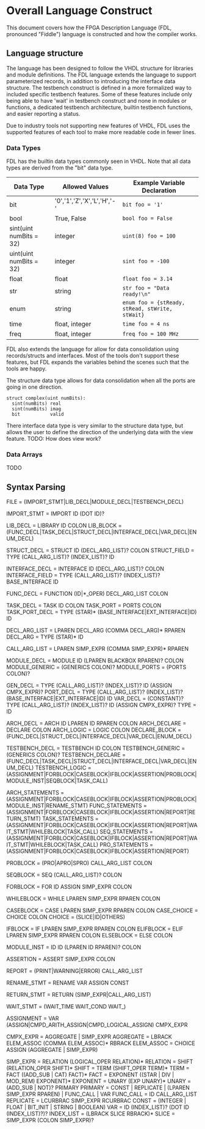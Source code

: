 # Overall Language Construct

This document covers how the FPGA Description Language (FDL, pronounced "Fiddle") language is constructed and how the compiler works.

## Language structure

The language has been designed to follow the VHDL structure for libraries and 
module definitions. The FDL language extends the language to support parameterized 
records, in addition to introducing the interface data structure. The testbench 
construct is defined in a more formalized way to included specific testbench 
features. Some of these features include only being able to have 'wait' in testbench
construct and none in modules or functions, a dedicated testbench architecture,
builtin testbench functions, and easier reporting a status.

Due to industry tools not supporting new features of VHDL, FDL uses the supported
features of each tool to make more readable code in fewer lines. 

### Data Types

FDL has the builtin data types commonly seen in VHDL. Note that all data types 
are derived from the "bit" data type.

| Data Type | Allowed Values | Example Variable Declaration |
| --------- | -------------- | ---------------------------- |
| bit       | '0','1','Z','X','L','H','-' | `bit foo = '1'` |
| bool | True, False | `bool foo = False` |
| sint(uint numBits = 32) | integer | `uint(8) foo = 100` |
| uint(uint numBits = 32) | integer | `sint foo = -100` |
| float | float | `float foo = 3.14` |
| str | string | `str foo = "Data ready!\n"` |
| enum | string | `enum foo = {stReady, stRead, stWrite, stWait}` |
| time | float, integer | `time foo = 4 ns` |
| freq | float, integer | `freq foo = 100 MHz` |

FDL also extends the language for allow for data consolidation using records/structs
and interfaces. Most of the tools don't support these features, but FDL expands the
variables behind the scenes such that the tools are happy.

The structure data type allows for data consolidation when all the ports are going
in one direction.

```
struct complex(uint numBits):
  sint(numBits) real
  sint(numBits) imag
  bit           valid
```

There interface data type is very similar to the structure data type, but allows the 
user to define the direction of the underlying data with the view feature. TODO: How does view work?

### Data Arrays

TODO

## Syntax Parsing

FILE = (IMPORT_STMT|LIB_DECL|MODULE_DECL|TESTBENCH_DECL)

IMPORT_STMT = IMPORT ID (DOT ID)?

LIB_DECL = LIBRARY ID COLON
LIB_BLOCK = (FUNC_DECL|TASK_DECL|STRUCT_DECL|INTERFACE_DECL|VAR_DECL|ENUM_DECL)

STRUCT_DECL = STRUCT ID (DECL_ARG_LIST)? COLON
STRUCT_FIELD = TYPE (CALL_ARG_LIST)? (INDEX_LIST)? ID

INTERFACE_DECL = INTERFACE ID (DECL_ARG_LIST)? COLON
INTERFACE_FIELD = TYPE (CALL_ARG_LIST)? (INDEX_LIST)? BASE_INTERFACE ID

FUNC_DECL = FUNCTION (ID|*_OPER) DECL_ARG_LIST COLON

TASK_DECL = TASK ID COLON
TASK_PORT = PORTS COLON
TASK_PORT_DECL = TYPE (STAR)* (BASE_INTERFACE|EXT_INTERFACE|ID) ID

DECL_ARG_LIST = LPAREN DECL_ARG (COMMA DECL_ARG)* RPAREN
DECL_ARG = TYPE (STAR)* ID

CALL_ARG_LIST = LPAREN SIMP_EXPR (COMMA SIMP_EXPR)* RPAREN

MODULE_DECL = MODULE ID (LPAREN BLACKBOX RPAREN)? COLON
MODULE_GENERIC = (GENERICS COLON)?
MODULE_PORTS = (PORTS COLON)?

GEN_DECL = TYPE (CALL_ARG_LIST)? (INDEX_LIST)? ID (ASSIGN CMPX_EXPR)?
PORT_DECL = TYPE (CALL_ARG_LIST)? (INDEX_LIST)? (BASE_INTERFACE|EXT_INTERFACE|ID) ID
VAR_DECL = (CONSTANT)? TYPE (CALL_ARG_LIST)? (INDEX_LIST)? ID (ASSIGN CMPX_EXPR)?
TYPE = ID

ARCH_DECL = ARCH ID LPAREN ID RPAREN COLON
ARCH_DECLARE = DECLARE COLON
ARCH_LOGIC = LOGIC COLON
DECLARE_BLOCK = (FUNC_DECL|STRUCT_DECL|INTERFACE_DECL|VAR_DECL|ENUM_DECL)

TESTBENCH_DECL = TESTBENCH ID COLON
TESTBENCH_GENERIC = (GENERICS COLON)?
TESTBENCH_DECLARE = (FUNC_DECL|TASK_DECL|STRUCT_DECL|INTERFACE_DECL|VAR_DECL|ENUM_DECL)
TESTBENCH_LOGIC = (ASSIGNMENT|FORBLOCK|CASEBLOCK|IFBLOCK|ASSERTION|PROBLOCK|MODULE_INST|SEQBLOCK|TASK_CALL)

ARCH_STATEMENTS = (ASSIGNMENT|FORBLOCK|CASEBLOCK|IFBLOCK|ASSERTION|PROBLOCK|MODULE_INST|RENAME_STMT)
FUNC_STATEMENTS = (ASSIGNMENT|FORBLOCK|CASEBLOCK|IFBLOCK|ASSERTION|REPORT|RETURN_STMT)
TASK_STATEMENTS = (ASSIGNMENT|FORBLOCK|CASEBLOCK|IFBLOCK|ASSERTION|REPORT|WAIT_STMT|WHILEBLOCK|TASK_CALL)
SEQ_STATEMENTS = (ASSIGNMENT|FORBLOCK|CASEBLOCK|IFBLOCK|ASSERTION|REPORT|WAIT_STMT|WHILEBLOCK|TASK_CALL)
PRO_STATEMENTS  = (ASSIGNMENT|FORBLOCK|CASEBLOCK|IFBLOCK|ASSERTION|REPORT)

PROBLOCK = (PRO|APRO|SPRO) CALL_ARG_LIST COLON

SEQBLOCK = SEQ (CALL_ARG_LIST)? COLON

FORBLOCK = FOR ID ASSIGN SIMP_EXPR COLON

WHILEBLOCK = WHILE LPAREN SIMP_EXPR RPAREN COLON

CASEBLOCK = CASE LPAREN SIMP_EXPR RPAREN COLON
CASE_CHOICE = CHOICE COLON
CHOICE = (SLICE|ID|OTHERS)

IFBLOCK   = IF LPAREN SIMP_EXPR RPAREN COLON
ELIFBLOCK = ELIF LPAREN SIMP_EXPR RPAREN COLON
ELSEBLOCK = ELSE COLON

MODULE_INST = ID ID (LPAREN ID RPAREN)? COLON

ASSERTION = ASSERT SIMP_EXPR COLON

REPORT = (PRINT|WARNING|ERROR) CALL_ARG_LIST

RENAME_STMT = RENAME VAR ASSIGN CONST

RETURN_STMT = RETURN (SIMP_EXPR|CALL_ARG_LIST)

WAIT_STMT = (WAIT_TIME WAIT_COND WAIT_)

ASSIGNMENT = VAR (ASSIGN|CMPD_ARITH_ASSIGN|CMPD_LOGICAL_ASSIGN) CMPX_EXPR

CMPX_EXPR = AGGREGATE | SIMP_EXPR
AGGREGATE = LBRACK ELEM_ASSOC (COMMA ELEM_ASSOC)* RBRACK
ELEM_ASSOC = CHOICE ASSIGN (AGGREGATE | SIMP_EXPR)

SIMP_EXPR = RELATION (LOGICAL_OPER RELATION)*
RELATION = SHIFT (RELATION_OPER SHIFT)*
SHIFT = TERM (SHIFT_OPER TERM)*
TERM = FACT ((ADD_SUB | CAT) FACT)*
FACT = EXPONENT ((STAR | DIV | MOD_REM) EXPONENT)*
EXPONENT = UNARY (EXP UNARY)*
UNARY = (ADD_SUB | NOT)? PRIMARY
PRIMARY = CONST | REPLICATE | (LPAREN SIMP_EXPR RPAREN) | FUNC_CALL | VAR
FUNC_CALL = ID CALL_ARG_LIST
REPLICATE = LCURBRAC SIMP_EXPR RCURBRAC
CONST = (INTEGER | FLOAT | BIT_INIT | STRING | BOOLEAN)
VAR = ID (INDEX_LIST)? (DOT ID (INDEX_LIST)?)?
INDEX_LIST = (LBRACK SLICE RBRACK)*
SLICE = SIMP_EXPR (COLON SIMP_EXPR)?



